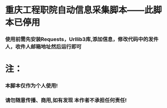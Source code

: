 # 重庆工程职院自动信息采集脚本——此脚本已停用
### 使用前需先安装Requests，Urllib3库,添加信息，修改代码中的发件人，收件人邮箱地址然后运行即可
# 注：
### 本脚本仅作为个人使用!
### 请勿随意传播、商用,如有发现 本作者不承担任何责任!
